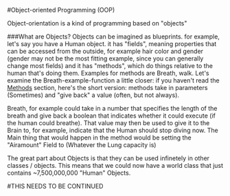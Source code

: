 #Object-oriented Programming (OOP)

Object-orientation is a kind of programming based on "objects"

###What are Objects?
Objects can be imagined as blueprints. for example, let's say you have a Human object. it has "fields", meaning properties that can be accessed from the outside, for example hair color and gender (gender may not be the most fitting example, since you can generally change most fields) and it has "methods", which do things relative to the human that's doing them. Examples for methods are Breath, walk.
Let's examine the Breath-example-function a little closer:
if you haven't read the [Methods](METHODS.md) section, here's the short version:
methods take in parameters (Sometimes) and "give back" a value (often, but not always).

Breath, for example could take in a number that specifies the length of the breath and give back a boolean that indicates whether it could execute (if the human could breathe). That value may then be used to give it to the Brain to, for example, indicate that the Human should stop diving now.
The Main thing that would happen in the method would be setting the "Airamount" Field to (Whatever the Lung capacity is)

The great part about Objects is that they can be used infinetely in other classes / objects. This means that we could now have a world class that just contains ~7,500,000,000 "Human" Objects.

#THIS NEEDS TO BE CONTINUED